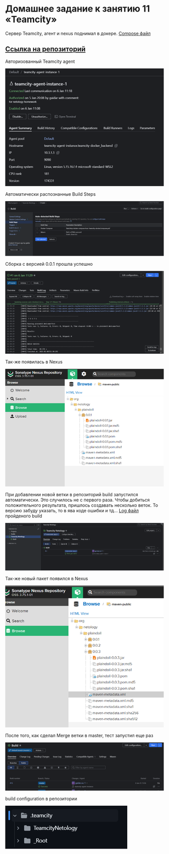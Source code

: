 # Домашнее задание к занятию 11 «Teamcity»

Сервер Teamcity, агент и nexus поднимал в докере. [Compose файл](teamcity-docker/compose.yml)

## [Ссылка на репозиторий](https://github.com/gaidarvu/teamcity-netology/tree/master)

Авторизованный Teamcity agent

![alt text](screens/image.png)

Автоматически распознанные Build Steps

![alt text](screens/image-1.png)

Сборка с версией 0.0.1 прошла успешно

![alt text](<screens/build passed.png>)

Так-же появилась в Nexus

![alt text](screens/image-3.png)

При добавлении новой ветки в репозиторий build запустился автоматически. Это случилось не с первого раза. Чтобы добиться положительного результата, пришлось создавать несколько веток. То версию забуду указать, то в ява коде ошибки и тд...
[Log файл](Teamcity_Netology_Build_11.log) пройденого build

![alt text](screens/image-4.png)

Так-же новый пакет появился в Nexus

![alt text](screens/image-5.png)

После того, как сделал Merge ветки в master, тест запустил еще раз

![alt text](screens/image-6.png)

build configuration в репозитории

![alt text](screens/image777.png)